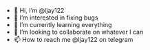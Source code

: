 - 👋 Hi, I’m @ljay122
- 👀 I’m interested in fixing bugs   
- 🌱 I’m currently learning everything
- 💞️ I’m looking to collaborate on whatever I can
- 📫 How to reach me @ljay122 on telegram

<!---
ljay122/ljay122 is a ✨ special ✨ repository because its `README.md` (this file) appears on your GitHub profile.
You can click the Preview link to take a look at your changes.
--->
